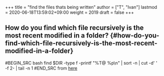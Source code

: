 +++
title = "find the files thats being written"
author = ["T", "Ivan"]
lastmod = 2020-06-18T13:59:02+09:00
weight = 2019
draft = false
+++

## How do you find which file recursively is the most recent modified in a folder? {#how-do-you-find-which-file-recursively-is-the-most-recent-modified-in-a-folder}

\#BEGIN\_SRC bash
find $DIR -type f -printf "%T@ %p\n" | sort -n | cut -d' ' -f 2- | tail -n 1
\#END\_SRC
from [here](https://stackoverflow.com/questions/1015678/get-most-recent-file-in-a-directory-on-linux)
